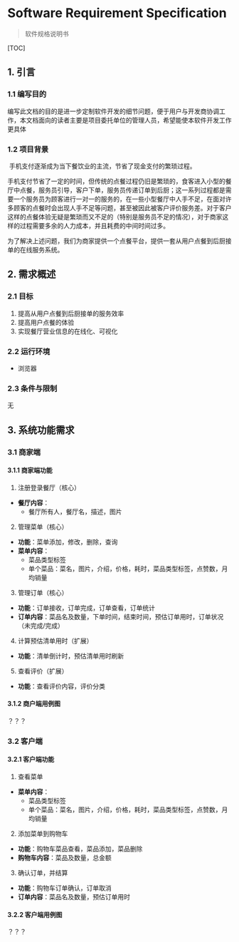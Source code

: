 # Software Requirement Specification

>  软件规格说明书

[TOC]

## 1. 引言

### 1.1 编写目的 

​	编写此文档的目的是进一步定制软件开发的细节问题，便于用户与开发商协调工作，本文档面向的读者主要是项目委托单位的管理人员，希望能使本软件开发工作更具体 

### 1.2 项目背景 

​	手机支付逐渐成为当下餐饮业的主流，节省了现金支付的繁琐过程。

​	手机支付节省了一定的时间，但传统的点餐过程仍旧是繁琐的，食客进入小型的餐厅中点餐，服务员引导，客户下单，服务员传递订单到后厨；这一系列过程都是需要一个服务员为顾客进行一对一的服务的，在一些小型餐厅中人手不足，在面对许多顾客的点餐时会出现人手不足等问题，甚至被因此被客户评价服务差。对于客户这样的点餐体验无疑是繁琐而又不足的（特别是服务员不足的情况），对于商家这样的过程需要多余的人力成本，并且耗费的中间时间过多。

​	为了解决上述问题，我们为商家提供一个点餐平台，提供一套从用户点餐到后厨接单的在线服务系统。

## 2. 需求概述

### 2.1 目标

1. 提高从用户点餐到后厨接单的服务效率
2. 提高用户点餐的体验
3. 实现餐厅营业信息的在线化、可视化

### 2.2 运行环境

- 浏览器

### 2.3 条件与限制

无



## 3. 系统功能需求

### 3.1 商家端

#### 3.1.1 商家端功能

1. 注册登录餐厅（核心）
  - **餐厅内容**：
    - 餐厅所有人，餐厅名，描述，图片
2. 管理菜单（核心）
  - **功能**：菜单添加，修改，删除，查询
  - **菜单内容**：
    - 菜品类型标签
    - 单个菜品：菜名，图片，介绍，价格，耗时，菜品类型标签，点赞数，月均销量
3. 管理订单（核心）
  - **功能**：订单接收，订单完成，订单查看，订单统计
  - **订单内容**：菜品名及数量，下单时间，结束时间，预估订单用时，订单状况（未完成/完成）
4. 计算预估清单用时（扩展）
  - **功能**：清单倒计时，预估清单用时刷新
5. 查看评价（扩展）
  - **功能**：查看评价内容，评价分类

#### 3.1.2 商户端用例图

？？？

### 3.2 客户端

#### 3.2.1 客户端功能

1. 查看菜单
  - **菜单内容**：
    - 菜品类型标签
    - 单个菜品：菜名，图片，介绍，价格，耗时，菜品类型标签，点赞数，月均销量
2. 添加菜单到购物车
  - **功能**：购物车菜品查看，菜品添加，菜品删除
  - **购物车内容**：菜品及数量，总金额
3. 确认订单，并结算
  - **功能**：购物车订单确认，订单取消
  - **订单内容**：菜品名及数量，预估订单用时

#### 3.2.2 客户端用例图

？？？